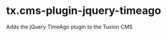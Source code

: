tx.cms-plugin-jquery-timeago
============================

Adds the jQuery TimeAgo plugin to the Tuxion CMS